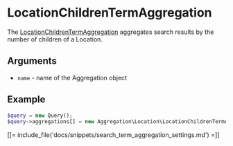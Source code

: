 # LocationChildrenTermAggregation

The [LocationChildrenTermAggregation](https://github.com/ezsystems/ezplatform-kernel/blob/master/eZ/Publish/API/Repository/Values/Content/Query/Aggregation/Location/LocationChildrenTermAggregation.php) aggregates search results by the number of children of a Location.

## Arguments

- `name` - name of the Aggregation object

## Example

``` php
$query = new Query();
$query->aggregations[] = new Aggregation\Location\LocationChildrenTermAggregation('location_children');
```

[[= include_file('docs/snippets/search_term_aggregation_settings.md') =]]

